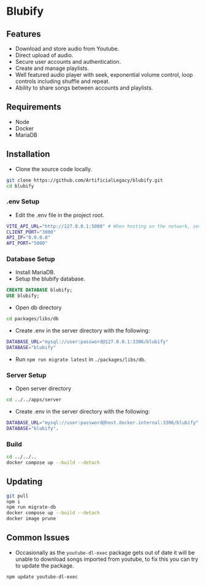 # Blubify

## Features

* Download and store audio from Youtube.
* Direct upload of audio.
* Secure user accounts and authentication.
* Create and manage playlists.
* Well featured audio player with seek, exponential volume control, loop controls including shuffle and repeat.
* Ability to share songs between accounts and playlists.

## Requirements

* Node
* Docker
* MariaDB

## Installation

* Clone the source code locally.

```sh
git clone https://github.com/ArtificialLegacy/blubify.git
cd blubify
```

### .env Setup

* Edit the .env file in the project root.

```sh
VITE_API_URL="http://127.0.0.1:5000" # When hosting on the network, set to the host's ip
CLIENT_PORT="3000"
API_IP="0.0.0.0"
API_PORT="5000"
```

### Database Setup

* Install MariaDB.
* Setup the blubify database.

```sql
CREATE DATABASE blubify;
USE blubify;
```

* Open db directory

```sh
cd packages/libs/db
```

* Create .env in the server directory with the following:

```sh
DATABASE_URL="mysql://user:password@127.0.0.1:3306/blubify"
DATABASE="blubify"
```

* Run `npm run migrate latest` in `./packages/libs/db`.

### Server Setup

* Open server directory

```sh
cd ../../apps/server
```

* Create .env in the server directory with the following:

```sh
DATABASE_URL="mysql://user:password@host.docker.internal:3306/blubify"
DATABASE="blubify".
```

### Build

```sh
cd ../../..
docker compose up --build --detach
```

## Updating

```sh
git pull
npm i
npm run migrate-db
docker compose up --build --detach
docker image prune
```

## Common Issues

* Occasionally as the `youtube-dl-exec` package gets out of date it will be unable to download songs imported from youtube, to fix this you can try to update the package.

```sh
npm update youtube-dl-exec
```
